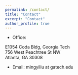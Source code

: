 ```yaml
---
permalink: /contact/
title: "Contact"
excerpt: "Contact"
author_profile: true
---
```


* Office:

E1054 Coda Bldg, Georgia Tech\
756 West Peachtree St NW\
Atlanta, GA 30308

* Email:
mingyiliu at gatech.edu